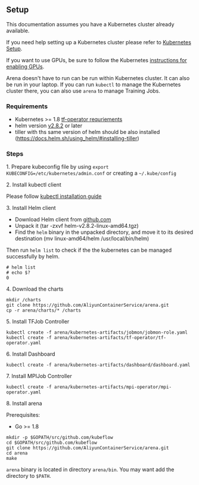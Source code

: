 ## Setup

This documentation assumes you have a Kubernetes cluster already available.

If you need help setting up a Kubernetes cluster please refer to [Kubernetes Setup](https://kubernetes.io/docs/setup/).

If you want to use GPUs, be sure to follow the Kubernetes [instructions for enabling GPUs](https://kubernetes.io/docs/tasks/manage-gpus/scheduling-gpus/).

Arena doesn't have to run can be run within Kubernetes cluster. It can also be run in your laptop. If you can run `kubectl` to manage the Kubernetes cluster there, you can also use `arena`  to manage Training Jobs.

### Requirements

  * Kubernetes >= 1.8 [tf-operator requriements](https://github.com/kubeflow/tf-operator#requirements)
  * helm version [v2.8.2](https://docs.helm.sh/using_helm/#installing-helm) or later 
  * tiller with ths same version of helm should be also installed (https://docs.helm.sh/using_helm/#installing-tiller)

### Steps

1\. Prepare kubeconfig file by using `export KUBECONFIG=/etc/kubernetes/admin.conf` or creating a `~/.kube/config`

2\. Install kubectl client

Please follow [kubectl installation guide](https://kubernetes.io/docs/tasks/tools/install-kubectl/)

3\. Install Helm client

- Download Helm client from [github.com](https://github.com/helm/helm/releases)  
- Unpack it (tar -zxvf helm-v2.8.2-linux-amd64.tgz)
- Find the `helm` binary in the unpacked directory, and move it to its desired destination (mv linux-amd64/helm /usr/local/bin/helm)

Then run `helm list` to check if the the kubernetes can be managed successfully by helm.

```
# helm list
# echo $?
0
```

4\. Download the charts

```
mkdir /charts
git clone https://github.com/AliyunContainerService/arena.git
cp -r arena/charts/* /charts
```

5\. Install TFJob Controller

```
kubectl create -f arena/kubernetes-artifacts/jobmon/jobmon-role.yaml
kubectl create -f arena/kubernetes-artifacts/tf-operator/tf-operator.yaml
```

6\. Install Dashboard

```
kubectl create -f arena/kubernetes-artifacts/dashboard/dashboard.yaml
```

7\. Install MPIJob Controller

```
kubectl create -f arena/kubernetes-artifacts/mpi-operator/mpi-operator.yaml
```

8\. Install arena

Prerequisites:

- Go >= 1.8

```
mkdir -p $GOPATH/src/github.com/kubeflow
cd $GOPATH/src/github.com/kubeflow
git clone https://github.com/AliyunContainerService/arena.git
cd arena
make
```

`arena` binary is located in directory `arena/bin`. You may want add the directory to `$PATH`.
